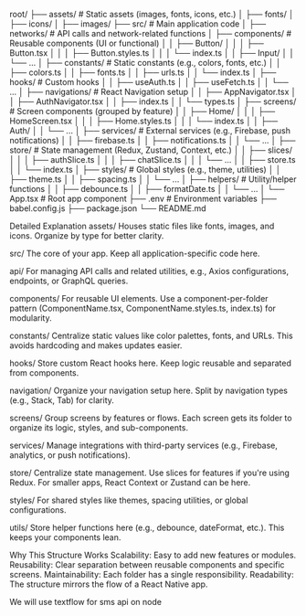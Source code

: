 root/
├── assets/                # Static assets (images, fonts, icons, etc.)
│   ├── fonts/
│   ├── icons/
│   ├── images/
├── src/                   # Main application code
│   ├── networks/               # API calls and network-related functions
│   ├── components/        # Reusable components (UI or functional)
│   │   ├── Button/
│   │   │   ├── Button.tsx
│   │   │   ├── Button.styles.ts
│   │   │   └── index.ts
│   │   ├── Input/
│   │   └── ...
│   ├── constants/         # Static constants (e.g., colors, fonts, etc.)
│   │   ├── colors.ts
│   │   ├── fonts.ts
│   │   ├── urls.ts
│   │   └── index.ts
│   ├── hooks/             # Custom hooks
│   │   ├── useAuth.ts
│   │   ├── useFetch.ts
│   │   └── ...
│   ├── navigations/        # React Navigation setup
│   │   ├── AppNavigator.tsx
│   │   ├── AuthNavigator.tsx
│   │   ├── index.ts
│   │   └── types.ts
│   ├── screens/           # Screen components (grouped by feature)
│   │   ├── Home/
│   │   │   ├── HomeScreen.tsx
│   │   │   ├── Home.styles.ts
│   │   │   └── index.ts
│   │   ├── Auth/
│   │   └── ...
│   ├── services/          # External services (e.g., Firebase, push notifications)
│   │   ├── firebase.ts
│   │   ├── notifications.ts
│   │   └── ...
│   ├── store/             # State management (Redux, Zustand, Context, etc.)
│   │   ├── slices/
│   │   │   ├── authSlice.ts
│   │   │   ├── chatSlice.ts
│   │   │   └── ...
│   │   ├── store.ts
│   │   └── index.ts
│   ├── styles/            # Global styles (e.g., theme, utilities)
│   │   ├── theme.ts
│   │   ├── spacing.ts
│   │   └── ...
│   ├── helpers/             # Utility/helper functions
│   │   ├── debounce.ts
│   │   ├── formatDate.ts
│   │   └── ...
│   └── App.tsx            # Root app component
├── .env                   # Environment variables
├── babel.config.js
├── package.json
└── README.md


Detailed Explanation
assets/
Houses static files like fonts, images, and icons. Organize by type for better clarity.

src/
The core of your app. Keep all application-specific code here.

api/
For managing API calls and related utilities, e.g., Axios configurations, endpoints, or GraphQL queries.

components/
For reusable UI elements. Use a component-per-folder pattern (ComponentName.tsx, ComponentName.styles.ts, index.ts) for modularity.

constants/
Centralize static values like color palettes, fonts, and URLs. This avoids hardcoding and makes updates easier.

hooks/
Store custom React hooks here. Keep logic reusable and separated from components.

navigation/
Organize your navigation setup here. Split by navigation types (e.g., Stack, Tab) for clarity.

screens/
Group screens by features or flows. Each screen gets its folder to organize its logic, styles, and sub-components.

services/
Manage integrations with third-party services (e.g., Firebase, analytics, or push notifications).

store/
Centralize state management. Use slices for features if you're using Redux. For smaller apps, React Context or Zustand can be here.

styles/
For shared styles like themes, spacing utilities, or global configurations.

utils/
Store helper functions here (e.g., debounce, dateFormat, etc.). This keeps your components lean.

Why This Structure Works
Scalability: Easy to add new features or modules.
Reusability: Clear separation between reusable components and specific screens.
Maintainability: Each folder has a single responsibility.
Readability: The structure mirrors the flow of a React Native app.

We will use textflow for sms api on node